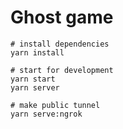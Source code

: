 # Ghost game

```
# install dependencies
yarn install

# start for development
yarn start
yarn server

# make public tunnel
yarn serve:ngrok
```
